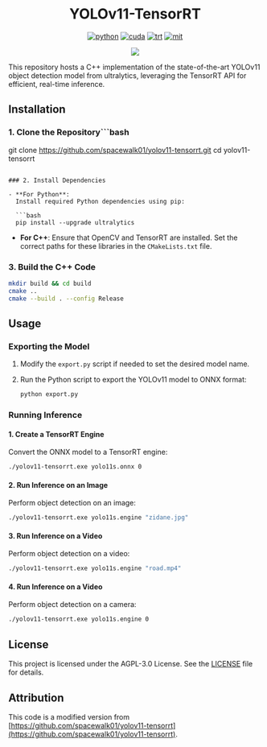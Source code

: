 <div align="center">

YOLOv11-TensorRT
===========================

[![python](https://img.shields.io/badge/python-3.10.12-green)](https://www.python.org/downloads/release/python-31012/)
[![cuda](https://img.shields.io/badge/cuda-11.6-green)](https://developer.nvidia.com/cuda-downloads)
[![trt](https://img.shields.io/badge/TRT-8.6-green)](https://developer.nvidia.com/tensorrt)
[![mit](https://img.shields.io/badge/license-MIT-blue)](https://github.com/spacewalk01/TensorRT-YOLOv9/tree/main?tab=MIT-1-ov-file#readme)

<div align="left">
<p align="center">
  <img src="asset/output.gif" />
</p>
 
This repository hosts a C++ implementation of the state-of-the-art YOLOv11 object detection model from ultralytics, leveraging the TensorRT API for efficient, real-time inference.


## Installation

### 1. Clone the Repository```bash
git clone https://github.com/spacewalk01/yolov11-tensorrt.git
cd yolov11-tensorrt
```

### 2. Install Dependencies

- **For Python**:
  Install required Python dependencies using pip:
  
  ```bash
  pip install --upgrade ultralytics
  ```

- **For C++**:
  Ensure that OpenCV and TensorRT are installed. Set the correct paths for these libraries in the `CMakeLists.txt` file.

### 3. Build the C++ Code

```bash
mkdir build && cd build
cmake ..
cmake --build . --config Release
```

## Usage

### Exporting the Model

1. Modify the `export.py` script if needed to set the desired model name.
2. Run the Python script to export the YOLOv11 model to ONNX format:

   ```bash
   python export.py
   ```

### Running Inference

#### 1. Create a TensorRT Engine

Convert the ONNX model to a TensorRT engine:

```bash
./yolov11-tensorrt.exe yolo11s.onnx 0
```

#### 2. Run Inference on an Image

Perform object detection on an image:

```bash
./yolov11-tensorrt.exe yolo11s.engine "zidane.jpg"
```

#### 3. Run Inference on a Video

Perform object detection on a video:

```bash
./yolov11-tensorrt.exe yolo11s.engine "road.mp4"
```

#### 4. Run Inference on a Video

Perform object detection on a camera:

```bash
./yolov11-tensorrt.exe yolo11s.engine 0
```

## License

This project is licensed under the AGPL-3.0 License. See the [LICENSE](LICENSE) file for details.

## Attribution

This code is a modified version from [https://github.com/spacewalk01/yolov11-tensorrt](https://github.com/spacewalk01/yolov11-tensorrt).




